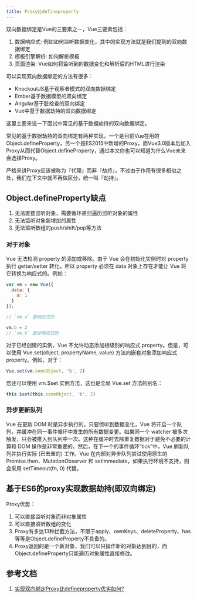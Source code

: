 ```yaml
---
title: Proxy比defineproperty
---
```

双向数据绑定是Vue的三要素之一，Vue三要素包括：
1. 数据响应式: 例如如何监听数据变化，其中的实现方法就是我们提到的双向数据绑定
2. 模板引擎解析: 如何解析模板
3. 页面渲染: Vue如何将监听到的数据变化和解析后的HTML进行渲染

可以实现双向数据绑定的方法有很多：
* KnockoutJS基于观察者模式的双向数据绑定
* Ember基于数据模型的双向绑定
* Angular基于脏检查的双向绑定
* Vue中基于数据劫持的双向数据绑定

这里主要来说一下面试中常见的基于数据劫持的双向数据绑定。

常见的基于数据劫持的双向绑定有两种实现，一个是目前Vue在用的Object.defineProperty，另一个是ES2015中新增的Proxy，而Vue3.0版本后加入Proxy从而代替Object.defineProperty，通过本文你也可以知道为什么Vue未来会选择Proxy。

严格来讲Proxy应该被称为『代理』而非『劫持』，不过由于作用有很多相似之处，我们在下文中就不再做区分，统一叫『劫持』。

## Object.defineProperty缺点
1. 无法直接监听对象，需要循环递归遍历监听对象的属性
2. 无法监听对象新增加的属性
3. 无法监听数组的push/shift/pop等方法

### 对于对象
Vue 无法检测 property 的添加或移除。由于 Vue 会在初始化实例时对 property 执行 getter/setter 转化，所以 property 必须在 data 对象上存在才能让 Vue 将它转换为响应式的。例如：
```js
var vm = new Vue({
  data: {
    a: 1
  }
});

// `vm.a` 是响应式的

vm.b = 2
// `vm.b` 是非响应式的
```
对于已经创建的实例，Vue 不允许动态添加根级别的响应式 property。但是，可以使用 Vue.set(object, propertyName, value) 方法向嵌套对象添加响应式 property。例如，对于：
```js
Vue.set(vm.someObject, 'b', 2)
```
您还可以使用 vm.$set 实例方法，这也是全局 Vue.set 方法的别名：
```js
this.$set(this.someObject, 'b', 2)
```
### 异步更新队列
Vue 在更新 DOM 时是异步执行的。只要侦听到数据变化，Vue 将开启一个队列，并缓冲在同一事件循环中发生的所有数据变更。如果同一个 watcher 被多次触发，只会被推入到队列中一次。这种在缓冲时去除重复数据对于避免不必要的计算和 DOM 操作是非常重要的。然后，在下一个的事件循环“tick”中，Vue 刷新队列并执行实际 (已去重的) 工作。Vue 在内部对异步队列尝试使用原生的 Promise.then、MutationObserver 和 setImmediate，如果执行环境不支持，则会采用 setTimeout(fn, 0) 代替。
## 基于ES6的proxy实现数据劫持(即双向绑定)
Proxy优势：
1. 可以直接监听对象而非对象属性
2. 可以直接监听数组的变化
3. Proxy有多达13种拦截方法，不限于apply、ownKeys、deleteProperty、has等等是Object.defineProperty不具备的。
4. Proxy返回的是一个新对象，我们可以只操作新的对象达到目的，而Object.defineProperty只能遍历对象属性直接修改。

## 参考文档
1. [实现双向绑定Proxy比defineproperty优劣如何?](https://juejin.im/post/5acd0c8a6fb9a028da7cdfaf)

